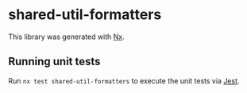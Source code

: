 # shared-util-formatters

This library was generated with [Nx](https://nx.dev).

## Running unit tests

Run `nx test shared-util-formatters` to execute the unit tests via [Jest](https://jestjs.io).
